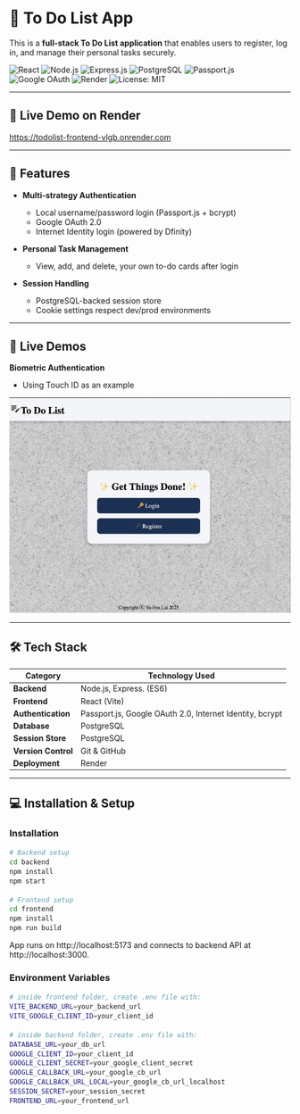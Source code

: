 # 📝 To Do List App

This is a **full-stack To Do List application** that enables users to register, log in, and manage their personal tasks securely.

![React](https://img.shields.io/badge/React-20232A?style=for-the-badge&logo=react&logoColor=61DAFB)
![Node.js](https://img.shields.io/badge/Node.js-339933?style=for-the-badge&logo=nodedotjs&logoColor=white)
![Express.js](https://img.shields.io/badge/Express.js-000000?style=for-the-badge&logo=express&logoColor=white)
![PostgreSQL](https://img.shields.io/badge/PostgreSQL-4169E1?style=for-the-badge&logo=postgresql&logoColor=white)
![Passport.js](https://img.shields.io/badge/Passport.js-34E27A?style=for-the-badge&logo=passport&logoColor=white)
![Google OAuth](https://img.shields.io/badge/Google%20OAuth-4285F4?style=for-the-badge&logo=google&logoColor=white)
![Render](https://img.shields.io/badge/Render-000000?style=for-the-badge&logo=render&logoColor=white)
![License: MIT](https://img.shields.io/badge/License-MIT-yellow?style=for-the-badge)

---

## 🚀 Live Demo on Render

https://todolist-frontend-vlgb.onrender.com

---

## 📌 Features

- **Multi-strategy Authentication**

  - Local username/password login (Passport.js + bcrypt)
  - Google OAuth 2.0
  - Internet Identity login (powered by Dfinity)

- **Personal Task Management**

  - View, add, and delete, your own to-do cards after login

- **Session Handling**
  - PostgreSQL-backed session store
  - Cookie settings respect dev/prod environments

---

## 🎥 Live Demos

**Biometric Authentication**

- Using Touch ID as an example

![Application Demo](./login.gif)

---

## 🛠️ Tech Stack

| Category            | Technology Used                                          |
| ------------------- | -------------------------------------------------------- |
| **Backend**         | Node.js, Express. (ES6)                                  |
| **Frontend**        | React (Vite)                                             |
| **Authentication**  | Passport.js, Google OAuth 2.0, Internet Identity, bcrypt |
| **Database**        | PostgreSQL                                               |
| **Session Store**   | PostgreSQL                                               |
| **Version Control** | Git & GitHub                                             |
| **Deployment**      | Render                                                   |

---

## 💻 Installation & Setup

### Installation

```bash
# Backend setup
cd backend
npm install
npm start

# Frontend setup
cd frontend
npm install
npm run build
```

App runs on http://localhost:5173 and connects to backend API at http://localhost:3000.

### Environment Variables

```bash
# inside frontend folder, create .env file with:
VITE_BACKEND_URL=your_backend_url
VITE_GOOGLE_CLIENT_ID=your_client_id

# inside backend folder, create .env file with:
DATABASE_URL=your_db_url
GOOGLE_CLIENT_ID=your_client_id
GOOGLE_CLIENT_SECRET=your_google_client_secret
GOOGLE_CALLBACK_URL=your_google_cb_url
GOOGLE_CALLBACK_URL_LOCAL=your_google_cb_url_localhost
SESSION_SECRET=your_session_secret
FRONTEND_URL=your_frontend_url
```
